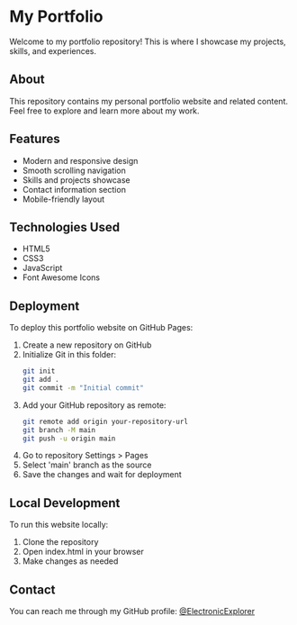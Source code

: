 # My Portfolio

Welcome to my portfolio repository! This is where I showcase my projects, skills, and experiences.

## About

This repository contains my personal portfolio website and related content. Feel free to explore and learn more about my work.

## Features

- Modern and responsive design
- Smooth scrolling navigation
- Skills and projects showcase
- Contact information section
- Mobile-friendly layout

## Technologies Used

- HTML5
- CSS3
- JavaScript
- Font Awesome Icons

## Deployment

To deploy this portfolio website on GitHub Pages:

1. Create a new repository on GitHub
2. Initialize Git in this folder:
   ```bash
   git init
   git add .
   git commit -m "Initial commit"
   ```
3. Add your GitHub repository as remote:
   ```bash
   git remote add origin your-repository-url
   git branch -M main
   git push -u origin main
   ```
4. Go to repository Settings > Pages
5. Select 'main' branch as the source
6. Save the changes and wait for deployment

## Local Development

To run this website locally:

1. Clone the repository
2. Open index.html in your browser
3. Make changes as needed

## Contact

You can reach me through my GitHub profile: [@ElectronicExplorer](https://github.com/ElectronicExplorer)